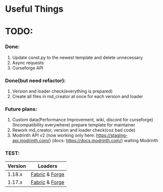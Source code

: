 # Useful Things

# TODO:
### Done:

1. Update const.py to the newest template and delete unnecessary
2. Async requests
3. Curseforge API


### Done(but need refactor):

1. Version and loader check(everything is prepared)
2. Create all files in md_creator at once for each version and loader

### Future plans:

1. Custom data(Performance Improvement, wiki, discord for curseforge)(Incompatibility everywhere)
prepare template for maintainer
2. Rework md_creator, version and loader check(coz bad code)
3. Modrinth API v2 (now working only here: https://staging-api.modrinth.com/) (docs: https://docs.modrinth.com/)
waiting Modrinth

### TEST:

| Version | Loaders |
| --- | :---: |
| 1.18.x | [Fabric](performance/1.18.x-fabric.md#) & [Forge](performance/1.18.x-forge.md) |
| 1.17.x | [Fabric](performance/1.17.x-fabric.md#) & [Forge](performance/1.17.x-forge.md) |
